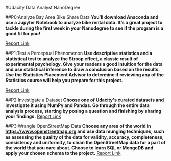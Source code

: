 #Udacity Data Analyst NanoDegree

##P0:Analyze Bay Area Bike Share Data
**You’ll download Anaconda and use a Jupyter Notebook to analyze bike rental data. It’s a great project to tackle during the first week in your Nanodegree to see if the program is a good fit for you!**

[Report Link]()

##P1:Test a Perceptual Phenomenon
**Use descriptive statistics and a statistical test to analyze the Stroop effect, a classic result of experimental psychology. Give your readers a good intuition for the data and use statistical inference to draw a conclusion based on the results. Use the Statistics Placement Advisor to determine if reviewing any of the Statistics course will help you prepare for this project.**

[Report Link]()

##P2:Investigate a Dataset
**Choose one of Udacity's curated datasets and investigate it using NumPy and Pandas. Go through the entire data analysis process, starting by posing a question and finishing by sharing your findings.**
[Report Link]()

##P3:Wrangle OpenStreetMap Data
**Choose any area of the world in https://www.openstreetmap.org and use data munging techniques, such as assessing the quality of the data for validity, accuracy, completeness, consistency and uniformity, to clean the OpenStreetMap data for a part of the world that you care about. Choose to learn SQL or MongoDB and apply your chosen schema to the project.**
[Report Link]()
